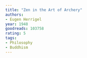 ```yaml
---
title: "Zen in the Art of Archery"
authors:
- Eugen Herrigel
year: 1948
goodreads: 103758
rating: 5
tags:
- Philosophy
- Buddhism
---
```

